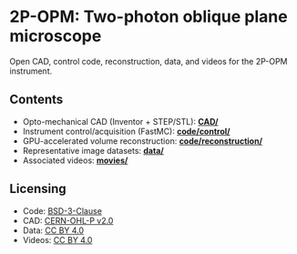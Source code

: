 # 2P-OPM: Two-photon oblique plane microscope

Open CAD, control code, reconstruction, data, and videos for the 2P-OPM instrument.

## Contents
- Opto-mechanical CAD (Inventor + STEP/STL): **[CAD/](./CAD)**
- Instrument control/acquisition (FastMC): **[code/control/](./code/control)**
- GPU-accelerated volume reconstruction: **[code/reconstruction/](./code/reconstruction)**
- Representative image datasets: **[data/](./data)**
- Associated videos: **[movies/](./movies)**

## Licensing
- Code: [BSD-3-Clause](./LICENSE)
- CAD: [CERN-OHL-P v2.0](./CAD/LICENSE)
- Data: [CC BY 4.0](./data/LICENSE)
- Videos: [CC BY 4.0](./movies/LICENSE)
